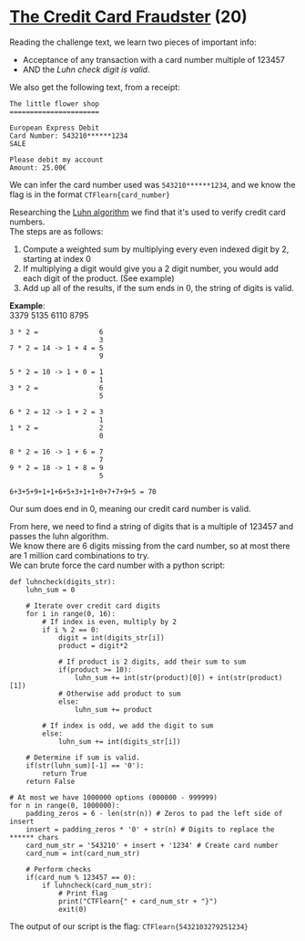 # [The Credit Card Fraudster](https://ctflearn.com/challenge/970) (20)
Reading the challenge text, we learn two pieces of important info: <br />
- Acceptance of any transaction with a card number multiple of 123457 <br />
- AND the *Luhn check digit is valid*.

We also get the following text, from a receipt: <br />
```
The little flower shop
======================

European Express Debit
Card Number: 543210******1234
SALE

Please debit my account
Amount: 25.00€
```
We can infer the card number used was `543210******1234`, and we know the flag is in the format `CTFlearn{card_number}` <br />

Researching the [Luhn algorithm](https://www.youtube.com/watch?v=PNXXqzU4YnM) we find that it's used to verify credit card numbers. <br />
The steps are as follows: <br />
1. Compute a weighted sum by multiplying every even indexed digit by 2, starting at index 0
2. If multiplying a digit would give you a 2 digit number, you would add each digit of the product. (See example)
3. Add up all of the results, if the sum ends in 0, the string of digits is valid.

**Example**: <br />
3379 5135 6110 8795 <br />
```
3 * 2 =               6
                      3
7 * 2 = 14 -> 1 + 4 = 5
                      9

5 * 2 = 10 -> 1 + 0 = 1
                      1
3 * 2 =               6
                      5

6 * 2 = 12 -> 1 + 2 = 3
                      1
1 * 2 =               2
                      0

8 * 2 = 16 -> 1 + 6 = 7
                      7
9 * 2 = 18 -> 1 + 8 = 9
                      5

6+3+5+9+1+1+6+5+3+1+1+0+7+7+9+5 = 70
```
Our sum does end in 0, meaning our credit card number is valid. <br />

From here, we need to find a string of digits that is a multiple of 123457 and passes the luhn algorithm. <br />
We know there are 6 digits missing from the card number, so at most there are 1 million card combinations to try. <br />
We can brute force the card number with a python script: <br />
```
def luhncheck(digits_str):
	luhn_sum = 0

	# Iterate over credit card digits
	for i in range(0, 16):
		# If index is even, multiply by 2
		if i % 2 == 0:
			digit = int(digits_str[i])
			product = digit*2
			
			# If product is 2 digits, add their sum to sum
			if(product >= 10):
				luhn_sum += int(str(product)[0]) + int(str(product)[1])
			# Otherwise add product to sum
			else:
				luhn_sum += product

		# If index is odd, we add the digit to sum
		else:
			luhn_sum += int(digits_str[i])

	# Determine if sum is valid.
	if(str(luhn_sum)[-1] == '0'):
		return True
	return False

# At most we have 1000000 options (000000 - 999999)
for n in range(0, 1000000):
	padding_zeros = 6 - len(str(n)) # Zeros to pad the left side of insert
	insert = padding_zeros * '0' + str(n) # Digits to replace the ****** chars
	card_num_str = '543210' + insert + '1234' # Create card number
	card_num = int(card_num_str)

	# Perform checks
	if(card_num % 123457 == 0):
		if luhncheck(card_num_str):
			# Print flag
			print("CTFlearn{" + card_num_str + "}")
			exit(0)
```
The output of our script is the flag: `CTFlearn{5432103279251234}` <br />
